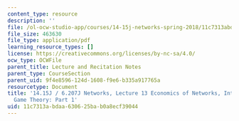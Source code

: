 ```yaml
---
content_type: resource
description: ''
file: /ol-ocw-studio-app/courses/14-15j-networks-spring-2018/11c7313abdaa630625bab0a8ecf39044_MIT14_15JS18_lec13.pdf
file_size: 463630
file_type: application/pdf
learning_resource_types: []
license: https://creativecommons.org/licenses/by-nc-sa/4.0/
ocw_type: OCWFile
parent_title: Lecture and Recitation Notes
parent_type: CourseSection
parent_uid: 9f4e8596-124d-1608-f9e6-b335a917765a
resourcetype: Document
title: '14.15J / 6.207J Networks, Lecture 13 Economics of Networks, Introduction to
  Game Theory: Part 1'
uid: 11c7313a-bdaa-6306-25ba-b0a8ecf39044
---
```

